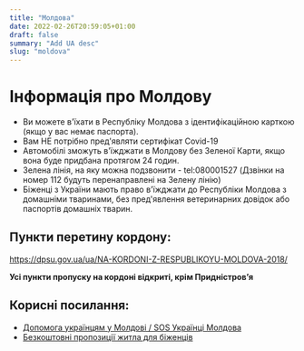 ```yaml
---
title: "Молдова"
date: 2022-02-26T20:59:05+01:00
draft: false
summary: "Add UA desc"
slug: "moldova"
---
```


# Інформація про Молдову

- Ви можете в'їхати в Республіку Молдова з ідентифікаційною карткою (якщо у вас немає паспорта). 
- Вам НЕ потрібно пред'являти сертифікат Covid-19
- Автомобілі зможуть в'їжджати в Молдову без Зеленої Карти, якщо вона буде придбана протягом 24 годин. 
- Зелена лінія, на яку можна подзвонити - tel:080001527 (Дзвінки на номер 112 будуть перенаправлені на Зелену лінію)
- Біженці з України мають право в'їжджати до Республіки Молдова з домашніми тваринами, без пред'явлення ветеринарних довідок або паспортів домашніх тварин.

## Пункти перетину кордону:
https://dpsu.gov.ua/ua/NA-KORDONI-Z-RESPUBLIKOYU-MOLDOVA-2018/ 

**Усі пункти пропуску на кордоні відкриті, крім Придністров’я**

## Корисні посилання:
- [Допомога українцям у Молдові / SOS Українці Молдова](https://www.facebook.com/groups/347615063908402)
- [Безкоштовні пропозиції житла для біженців](999.md/help)